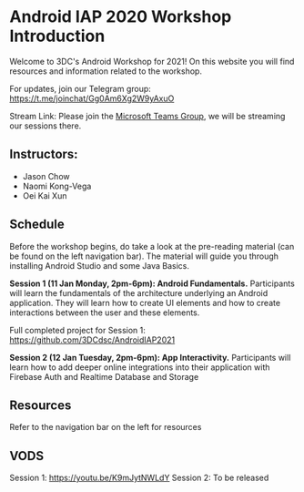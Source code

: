 # Android IAP 2020 Workshop Introduction

Welcome to 3DC's Android Workshop for 2021! On this website you will find resources and information related to the workshop.

For updates, join our Telegram group: <https://t.me/joinchat/Gg0Am6Xg2W9yAxuO>

Stream Link: Please join the [Microsoft Teams Group](https://teams.microsoft.com/l/channel/19%3Abdd942163935448484dee6d478e2156c%40thread.tacv2/General?groupId=3b024a2c-e5fb-4198-8ea7-0a26f2905d0b&tenantId=3476b776-e990-4f72-b950-62489831623d), we will be streaming our sessions there.

## Instructors:

- Jason Chow
- Naomi Kong-Vega
- Oei Kai Xun

## Schedule

Before the workshop begins, do take a look at the pre-reading material (can be found on the left navigation bar). The material will guide you through installing Android Studio and some Java Basics.

**Session 1 (11 Jan Monday, 2pm-6pm): Android Fundamentals.** Participants will learn the fundamentals of the architecture underlying an Android application. They will learn how to create UI elements and how to create interactions between the user and these elements.

Full completed project for Session 1: <https://github.com/3DCdsc/AndroidIAP2021>

**Session 2 (12 Jan Tuesday, 2pm-6pm): App Interactivity.** Participants will learn how to add deeper online integrations into their application with Firebase Auth and Realtime Database and Storage

## Resources

Refer to the navigation bar on the left for resources

## VODS

Session 1: <https://youtu.be/K9mJytNWLdY>
Session 2: To be released